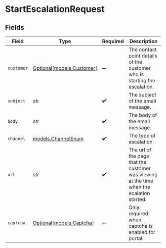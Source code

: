 # StartEscalationRequest


## Fields

| Field                                                                                      | Type                                                                                       | Required                                                                                   | Description                                                                                |
| ------------------------------------------------------------------------------------------ | ------------------------------------------------------------------------------------------ | ------------------------------------------------------------------------------------------ | ------------------------------------------------------------------------------------------ |
| `customer`                                                                                 | [Optional[models.Customer]](../models/customer.md)                                         | :heavy_minus_sign:                                                                         | The contact point details of the customer who is starting the escalation.                  |
| `subject`                                                                                  | *str*                                                                                      | :heavy_check_mark:                                                                         | The subject of the email message.<br/>                                                     |
| `body`                                                                                     | *str*                                                                                      | :heavy_check_mark:                                                                         | The body of the email message.<br/>                                                        |
| `channel`                                                                                  | [models.ChannelEnum](../models/channelenum.md)                                             | :heavy_check_mark:                                                                         | The type of escalation<br/>                                                                |
| `url`                                                                                      | *str*                                                                                      | :heavy_check_mark:                                                                         | The url of the page that the customer was viewing at the time when the ecalation started.<br/> |
| `captcha`                                                                                  | [Optional[models.Captcha]](../models/captcha.md)                                           | :heavy_minus_sign:                                                                         | Only required when captcha is enabled for portal.<br/>                                     |